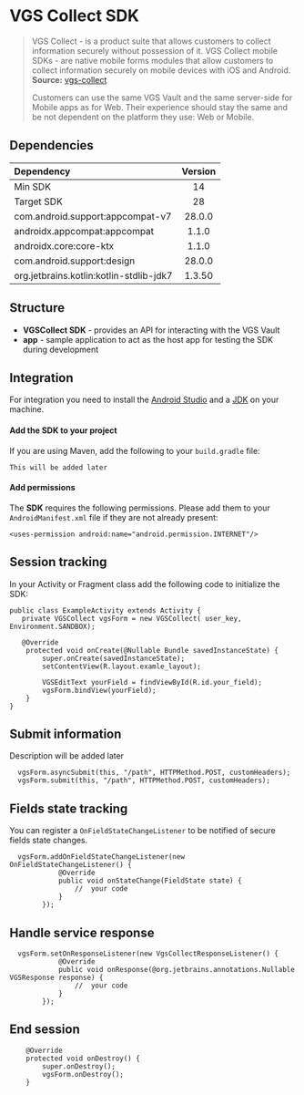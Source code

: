 # VGS Collect SDK 

>VGS Collect - is a product suite that allows customers to collect information securely without possession of it. VGS Collect mobile SDKs - are native mobile forms modules that allow customers to collect information securely on mobile devices with iOS and Android. **Source:** [vgs-collect](https://www.verygoodsecurity.com/docs/vgs-collect/index)
>
>Customers can use the same VGS Vault and the same server-side for Mobile apps as for Web. Their experience should stay the same and be not dependent on the platform they use: Web or Mobile.

## Dependencies

| Dependency | Version |
| :--- | :---: |
| Min SDK | 14 |
| Target SDK | 28 |
| com.android.support:appcompat-v7 | 28.0.0 |
| androidx.appcompat:appcompat | 1.1.0 |
| androidx.core:core-ktx | 1.1.0 |
| com.android.support:design | 28.0.0 |
| org.jetbrains.kotlin:kotlin-stdlib-jdk7 | 1.3.50 |

## Structure
* **VGSCollect SDK** - provides an API for interacting with the VGS Vault
* **app** - sample application to act as the host app for testing the SDK during development

## Integration 
For integration you need to install the [Android Studio](http://developer.android.com/sdk/index.html) and a [JDK](http://www.oracle.com/technetwork/java/javase/downloads/jdk8-downloads-2133151.html) on your machine.

#### Add the SDK to your project
If you are using Maven, add the following to your `build.gradle` file:
```
This will be added later
```
#### Add permissions
The **SDK** requires the following permissions. Please add them to your `AndroidManifest.xml` file if they are not already present:
```
<uses-permission android:name="android.permission.INTERNET"/>
```

## Session tracking
In your Activity or Fragment class add the following code to initialize the SDK:
```
public class ExampleActivity extends Activity {
   private VGSCollect vgsForm = new VGSCollect( user_key, Environment.SANDBOX);
   
   @Override
    protected void onCreate(@Nullable Bundle savedInstanceState) {
        super.onCreate(savedInstanceState);
        setContentView(R.layout.examle_layout);
        
        VGSEditText yourField = findViewById(R.id.your_field);
        vgsForm.bindView(yourField);
    }
}
```

## Submit information
 Description will be added later
```
  vgsForm.asyncSubmit(this, "/path", HTTPMethod.POST, customHeaders);
  vgsForm.submit(this, "/path", HTTPMethod.POST, customHeaders);
```

## Fields state tracking
You can register a `OnFieldStateChangeListener` to be notified of secure fields state changes.
```
  vgsForm.addOnFieldStateChangeListener(new OnFieldStateChangeListener() {
            @Override
            public void onStateChange(FieldState state) {
                //  your code
            }
        });
```

## Handle service response
```
  vgsForm.setOnResponseListener(new VgsCollectResponseListener() {
            @Override
            public void onResponse(@org.jetbrains.annotations.Nullable VGSResponse response) {
                //  your code
            }
        });
```

## End session
```
    @Override
    protected void onDestroy() {
        super.onDestroy();
        vgsForm.onDestroy();
    }
 ```

